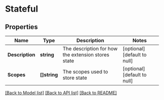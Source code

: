 # Stateful

## Properties
Name | Type | Description | Notes
------------ | ------------- | ------------- | -------------
**Description** | **string** | The description for how the extension stores state | [optional] [default to null]
**Scopes** | **[]string** | The scopes used to store state | [optional] [default to null]

[[Back to Model list]](../README.md#documentation-for-models) [[Back to API list]](../README.md#documentation-for-api-endpoints) [[Back to README]](../README.md)



